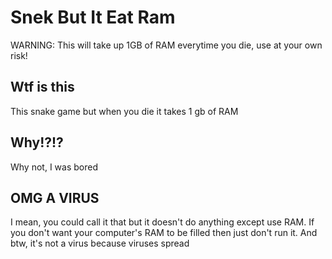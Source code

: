 # Snek But It Eat Ram
WARNING: This will take up 1GB of RAM everytime you die, use at your own risk!

## Wtf is this
This snake game but when you die it takes 1 gb of RAM

## Why!?!?
Why not, I was bored

## OMG A VIRUS
I mean, you could call it that but it doesn't do anything except use RAM. If you don't want your computer's RAM to be filled then just don't run it. And btw, it's not a virus because viruses spread
